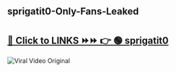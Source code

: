 
 ## sprigatit0-Only-Fans-Leaked

# <h2><a href="https://clipsfans.com/sprigatit0&ref=git">🔗 Click to LINKS ⏩⏩ 👉 🟢 sprigatit0 </a></h2>

<a href="https://clipsfans.com/sprigatit0&ref=git" rel="nofollow" data-target="animated-image.originalLink"><img src="https://i.ibb.co.com/xMMVF88/686577567.gif" alt="Viral Video Original" style="max-width: 100%; display: inline-block;" data-target="animated-image.originalImage"></a>

